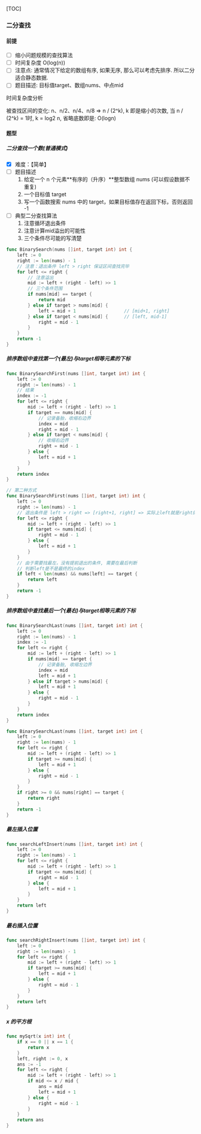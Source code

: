 [TOC]

### 二分查找

#### 前提

- [ ] 缩小问题规模的查找算法
- [ ] 时间复杂度 O(log(n))
- [ ] 注意点: 通常情况下给定的数组有序, 如果无序, 那么可以考虑先排序. 所以二分适合静态数据.
- [ ] 题目描述: 目标值target、数组nums、中点mid

时间复杂度分析

被查找区间的变化: n、n/2、n/4、n/8 => n / (2^k),  k 即是缩小的次数, 当  n / (2^k) = 1时, k = log2 n, 省略底数即是: O(logn)

#### 题型

##### 二分查找一个数(普通模式)

- [x] 难度：【简单】
- [ ] 题目描述
    1. 给定一个 n 个元素**有序的（升序）**整型数组 nums (可以假设数据不重复)
    2. 一个目标值 target  
    3. 写一个函数搜索 nums 中的 target，如果目标值存在返回下标，否则返回 -1
- [ ] 典型二分查找算法
    1. 注意循环退出条件
    2. 注意计算mid溢出的可能性
    3. 三个条件尽可能的写清楚

~~~go
func BinarySearch(nums []int, target int) int {
    left := 0
    right := len(nums) - 1
    // 注意：退出条件 left > right 保证区间查找完毕
    for left <= right {
        // 注意溢出
        mid := left + (right - left) >> 1
        // 三个条件范围
        if nums[mid] == target {
            return mid
        } else if target > nums[mid] {
            left = mid + 1				    // [mid+1, right]
        } else if target < nums[mid] {		// [left, mid-1]
            right = mid - 1
        }
    }
    return -1
}
~~~

##### 排序数组中查找第一个(最左)与target相等元素的下标

~~~go
func BinarySearchFirst(nums []int, target int) int {
    left := 0
    right := len(nums) - 1
    // 结果
    index := -1
    for left <= right {
        mid := left + (right - left) >> 1
        if target == nums[mid] {
            // 记录备胎，收缩右边界
            index = mid
            right = mid - 1
        } else if target < nums[mid] {
            // 收缩右边界
            right = mid - 1
        } else {
            left = mid + 1
        }
    }
    return index
}

// 第二种方式
func BinarySearchFirst(nums []int, target int) int {
    left := 0
    right := len(nums) - 1
    // 退出条件是 left > right => [right+1, right] => 实际上left就是right的右边值==mid
    for left <= right {
        mid := left + (right - left) >> 1
        if target <= nums[mid] {
            right = mid - 1
        } else {
            left = mid + 1
        }
    }
    // 由于需要找最左，没有提前退出的条件, 需要在最后判断
    // 判断left是不是最终的index
    if left < len(nums) && nums[left] == target {
        return left
    }
    return -1
}
~~~

##### 排序数组中查找最后一个(最右)与target相等元素的下标

~~~go
func BinarySearchLast(nums []int, target int) int {
    left := 0
    right := len(nums) - 1
    index := -1
    for left <= right {
        mid := left + (right - left) >> 1
        if nums[mid] == target {
            // 记录备胎, 收缩左边界
            index = mid
            left = mid + 1
        } else if target > nums[mid] {
            left = mid + 1
        } else {
            right = mid - 1
        }
    }
    return index
}

func BinarySearchLast(nums []int, target int) int {
    left := 0
    right := len(nums) - 1
    for left <= right {
        mid := left + (right - left) >> 1
        if target >= nums[mid] {
            left = mid + 1
        } else {
            right = mid - 1
        }
    }
    if right >= 0 && nums[right] == target {
        return right
    }
    return -1
}
~~~

##### 最左插入位置

~~~go
func searchLeftInsert(nums []int, target int) int {
    left := 0
    right := len(nums) - 1
    for left <= right {
        mid := left + (right - left) >> 1
        if target <= nums[mid] {
            right = mid - 1
        } else {
            left = mid + 1
        }
    } 
    return left 
}
~~~

##### 最右插入位置

~~~go
func searchRightInsert(nums []int, target int) int {
    left := 0
    right := len(nums) - 1
    for left <= right {
        mid := left + (right - left) >> 1
        if target >= nums[mid] {
            left = mid + 1
        } else {
            right = mid - 1
        }
    } 
    return left 
}
~~~

##### x 的平方根

~~~go
func mySqrt(x int) int {
    if x == 0 || x == 1 {
        return x
    }
    left, right := 0, x
    ans := -1
    for left <= right {
        mid := left + (right - left) >> 1
        if mid <= x / mid {
            ans = mid
            left = mid + 1
        } else {
            right = mid - 1
        }
    }
    return ans
}
~~~
